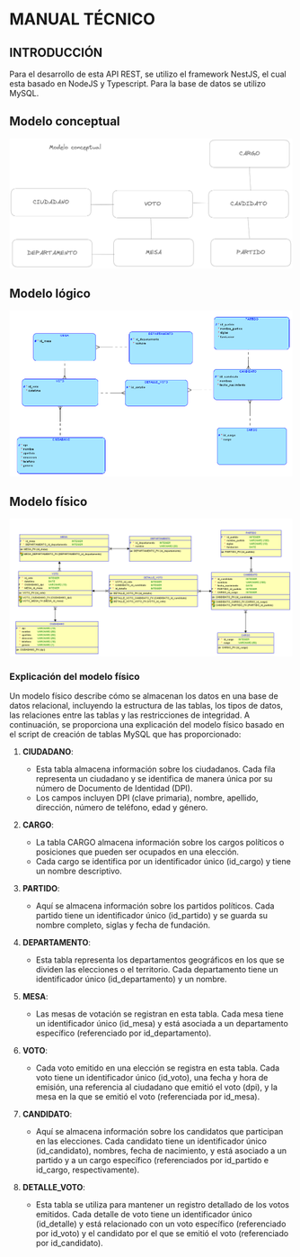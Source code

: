 # MANUAL TÉCNICO

## INTRODUCCIÓN
Para el desarrollo de esta API REST, se utilizo el framework NestJS, el cual esta basado en NodeJS y Typescript. Para la base de datos se utilizo MySQL.

## Modelo conceptual
![Modelo conceptual](images/conceptual.png)

## Modelo lógico
![Modelo lógico](images/Logical.png)

## Modelo físico
![Modelo físico](images/physical.png)

### Explicación del modelo físico

Un modelo físico describe cómo se almacenan los datos en una base de datos relacional, incluyendo la estructura de las tablas, los tipos de datos, las relaciones entre las tablas y las restricciones de integridad. A continuación, se proporciona una explicación del modelo físico basado en el script de creación de tablas MySQL que has proporcionado:

1. **CIUDADANO**:
   - Esta tabla almacena información sobre los ciudadanos. Cada fila representa un ciudadano y se identifica de manera única por su número de Documento de Identidad (DPI).
   - Los campos incluyen DPI (clave primaria), nombre, apellido, dirección, número de teléfono, edad y género.

2. **CARGO**:
   - La tabla CARGO almacena información sobre los cargos políticos o posiciones que pueden ser ocupados en una elección.
   - Cada cargo se identifica por un identificador único (id_cargo) y tiene un nombre descriptivo.

3. **PARTIDO**:
   - Aquí se almacena información sobre los partidos políticos. Cada partido tiene un identificador único (id_partido) y se guarda su nombre completo, siglas y fecha de fundación.

4. **DEPARTAMENTO**:
   - Esta tabla representa los departamentos geográficos en los que se dividen las elecciones o el territorio. Cada departamento tiene un identificador único (id_departamento) y un nombre.

5. **MESA**:
   - Las mesas de votación se registran en esta tabla. Cada mesa tiene un identificador único (id_mesa) y está asociada a un departamento específico (referenciado por id_departamento).

6. **VOTO**:
   - Cada voto emitido en una elección se registra en esta tabla. Cada voto tiene un identificador único (id_voto), una fecha y hora de emisión, una referencia al ciudadano que emitió el voto (dpi), y la mesa en la que se emitió el voto (referenciada por id_mesa).

7. **CANDIDATO**:
   - Aquí se almacena información sobre los candidatos que participan en las elecciones. Cada candidato tiene un identificador único (id_candidato), nombres, fecha de nacimiento, y está asociado a un partido y a un cargo específico (referenciados por id_partido e id_cargo, respectivamente).

8. **DETALLE_VOTO**:
   - Esta tabla se utiliza para mantener un registro detallado de los votos emitidos. Cada detalle de voto tiene un identificador único (id_detalle) y está relacionado con un voto específico (referenciado por id_voto) y el candidato por el que se emitió el voto (referenciado por id_candidato).

